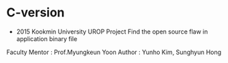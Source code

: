 # C-version

- 2015 Kookmin University UROP Project
Find the open source flaw in application binary file 

Faculty Mentor : Prof.Myungkeun Yoon
Author : Yunho Kim, Sunghyun Hong

 
